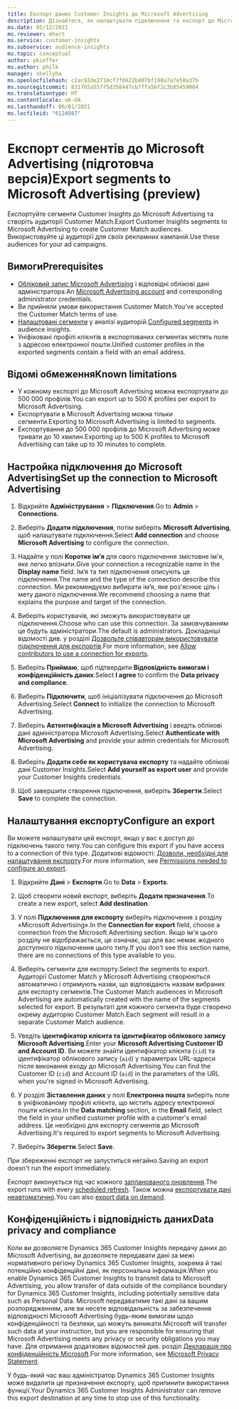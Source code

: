 ```yaml
---
title: Експорт даних Customer Insights до Microsoft Advertising
description: Дізнайтеся, як налаштувати підключення та експорт до Microsoft Advertising.
ms.date: 05/12/2021
ms.reviewer: mhart
ms.service: customer-insights
ms.subservice: audience-insights
ms.topic: conceptual
author: pkieffer
ms.author: philk
manager: shellyha
ms.openlocfilehash: c2ac92de2718cf7f0622b407bf198a7a7e50a37b
ms.sourcegitcommit: 831765a55775d358447cb7ffa56f2c3b85459084
ms.translationtype: HT
ms.contentlocale: uk-UA
ms.lasthandoff: 06/01/2021
ms.locfileid: "6124567"
---
```

# <a name="export-segments-to-microsoft-advertising-preview"></a><span data-ttu-id="9edd8-103">Експорт сегментів до Microsoft Advertising (підготовча версія)</span><span class="sxs-lookup"><span data-stu-id="9edd8-103">Export segments to Microsoft Advertising (preview)</span></span>

<span data-ttu-id="9edd8-104">Експортуйте сегменти Customer Insights до Microsoft Advertising та створіть аудиторії Customer Match.</span><span class="sxs-lookup"><span data-stu-id="9edd8-104">Export Customer Insights segments to Microsoft Advertising to create Customer Match audiences.</span></span> <span data-ttu-id="9edd8-105">Використовуйте ці аудиторії для своїх рекламних кампаній.</span><span class="sxs-lookup"><span data-stu-id="9edd8-105">Use these audiences for your ad campaigns.</span></span>

## <a name="prerequisites"></a><span data-ttu-id="9edd8-106">Вимоги</span><span class="sxs-lookup"><span data-stu-id="9edd8-106">Prerequisites</span></span>

-   <span data-ttu-id="9edd8-107">[Обліковий запис Microsoft Advertising](https://ads.microsoft.com/) і відповідні облікові дані адміністратора.</span><span class="sxs-lookup"><span data-stu-id="9edd8-107">An [Microsoft Advertising account](https://ads.microsoft.com/) and corresponding administrator credentials.</span></span>
-   <span data-ttu-id="9edd8-108">Ви прийняли умови використання Customer Match.</span><span class="sxs-lookup"><span data-stu-id="9edd8-108">You've accepted the Customer Match terms of use.</span></span> 
-   <span data-ttu-id="9edd8-109">[Налаштовані сегменти](segments.md) у аналізі аудиторій.</span><span class="sxs-lookup"><span data-stu-id="9edd8-109">[Configured segments](segments.md) in audience insights.</span></span>
-   <span data-ttu-id="9edd8-110">Уніфіковані профілі клієнтів в експортованих сегментах містять поле з адресою електронної пошти.</span><span class="sxs-lookup"><span data-stu-id="9edd8-110">Unified customer profiles in the exported segments contain a field with an email address.</span></span>

## <a name="known-limitations"></a><span data-ttu-id="9edd8-111">Відомі обмеження</span><span class="sxs-lookup"><span data-stu-id="9edd8-111">Known limitations</span></span>

- <span data-ttu-id="9edd8-112">У кожному експорті до Microsoft Advertising можна експортувати до 500 000 профілів.</span><span class="sxs-lookup"><span data-stu-id="9edd8-112">You can export up to 500 K profiles per export to Microsoft Advertising.</span></span>
- <span data-ttu-id="9edd8-113">Експортувати в Microsoft Advertising можна тільки сегменти.</span><span class="sxs-lookup"><span data-stu-id="9edd8-113">Exporting to Microsoft Advertising is limited to segments.</span></span>
- <span data-ttu-id="9edd8-114">Експортування до 500 000 профілів до Microsoft Advertising може тривати до 10 хвилин.</span><span class="sxs-lookup"><span data-stu-id="9edd8-114">Exporting up to 500 K profiles to Microsoft Advertising can take up to 10 minutes to complete.</span></span> 


## <a name="set-up-the-connection-to-microsoft-advertising"></a><span data-ttu-id="9edd8-115">Настройка підключення до Microsoft Advertising</span><span class="sxs-lookup"><span data-stu-id="9edd8-115">Set up the connection to Microsoft Advertising</span></span>

1. <span data-ttu-id="9edd8-116">Відкрийте **Адміністрування** > **Підключення**.</span><span class="sxs-lookup"><span data-stu-id="9edd8-116">Go to **Admin** > **Connections**.</span></span>

1. <span data-ttu-id="9edd8-117">Виберіть **Додати підключення**, потім виберіть **Microsoft Advertising**, щоб налаштувати підключення.</span><span class="sxs-lookup"><span data-stu-id="9edd8-117">Select **Add connection** and choose **Microsoft Advertising** to configure the connection.</span></span>

1. <span data-ttu-id="9edd8-118">Надайте у полі **Коротке ім’я** для свого підключення змістовне ім'я, яке легко впізнати.</span><span class="sxs-lookup"><span data-stu-id="9edd8-118">Give your connection a recognizable name in the **Display name** field.</span></span> <span data-ttu-id="9edd8-119">Ім’я та тип підключення описують це підключення.</span><span class="sxs-lookup"><span data-stu-id="9edd8-119">The name and the type of the connection describe this connection.</span></span> <span data-ttu-id="9edd8-120">Ми рекомендуємо вибирати ім’я, яке роз'яснює ціль і мету даного підключення.</span><span class="sxs-lookup"><span data-stu-id="9edd8-120">We recommend choosing a name that explains the purpose and target of the connection.</span></span>

1. <span data-ttu-id="9edd8-121">Виберіть користувачів, які зможуть використовувати це підключення.</span><span class="sxs-lookup"><span data-stu-id="9edd8-121">Choose who can use this connection.</span></span> <span data-ttu-id="9edd8-122">За замовчуванням це будуть адміністратори.</span><span class="sxs-lookup"><span data-stu-id="9edd8-122">The default is administrators.</span></span> <span data-ttu-id="9edd8-123">Докладніші відомості див. у розділі [Дозвольте співавторам використовувати підключення для експортів](connections.md#allow-contributors-to-use-a-connection-for-exports).</span><span class="sxs-lookup"><span data-stu-id="9edd8-123">For more information, see [Allow contributors to use a connection for exports](connections.md#allow-contributors-to-use-a-connection-for-exports).</span></span>

1. <span data-ttu-id="9edd8-124">Виберіть **Приймаю**, щоб підтвердити **Відповідність вимогам і конфіденційність даних**.</span><span class="sxs-lookup"><span data-stu-id="9edd8-124">Select **I agree** to confirm the **Data privacy and compliance**.</span></span>

1. <span data-ttu-id="9edd8-125">Виберіть **Підключити**, щоб ініціалізувати підключення до Microsoft Advertising.</span><span class="sxs-lookup"><span data-stu-id="9edd8-125">Select **Connect** to initialize the connection to Microsoft Advertising.</span></span>

1. <span data-ttu-id="9edd8-126">Виберіть **Автентифікація в Microsoft Advertising** і введіть облікові дані адміністратора Microsoft Advertising.</span><span class="sxs-lookup"><span data-stu-id="9edd8-126">Select **Authenticate with Microsoft Advertising** and provide your admin credentials for Microsoft Advertising.</span></span>

1. <span data-ttu-id="9edd8-127">Виберіть **Додати себе як користувача експорту** та надайте облікові дані Customer Insights.</span><span class="sxs-lookup"><span data-stu-id="9edd8-127">Select **Add yourself as export user** and provide your Customer Insights credentials.</span></span>

1. <span data-ttu-id="9edd8-128">Щоб завершити створення підключення, виберіть **Зберегти**.</span><span class="sxs-lookup"><span data-stu-id="9edd8-128">Select **Save** to complete the connection.</span></span>

## <a name="configure-an-export"></a><span data-ttu-id="9edd8-129">Налаштування експорту</span><span class="sxs-lookup"><span data-stu-id="9edd8-129">Configure an export</span></span>

<span data-ttu-id="9edd8-130">Ви можете налаштувати цей експорт, якщо у вас є доступ до підключень такого типу.</span><span class="sxs-lookup"><span data-stu-id="9edd8-130">You can configure this export if you have access to a connection of this type.</span></span> <span data-ttu-id="9edd8-131">Додаткові відомості: [Дозволи, необхідні для налаштування експорту](export-destinations.md#set-up-a-new-export).</span><span class="sxs-lookup"><span data-stu-id="9edd8-131">For more information, see [Permissions needed to configure an export](export-destinations.md#set-up-a-new-export).</span></span>

1. <span data-ttu-id="9edd8-132">Відкрийте **Дані** > **Експорти**.</span><span class="sxs-lookup"><span data-stu-id="9edd8-132">Go to **Data** > **Exports**.</span></span>

1. <span data-ttu-id="9edd8-133">Щоб створити новий експорт, виберіть **Додати призначення**.</span><span class="sxs-lookup"><span data-stu-id="9edd8-133">To create a new export, select **Add destination**.</span></span>

1. <span data-ttu-id="9edd8-134">У полі **Підключення для експорту** виберіть підключення з розділу «Microsoft Advertising».</span><span class="sxs-lookup"><span data-stu-id="9edd8-134">In the **Connection for export** field, choose a connection from the Microsoft Advertising section.</span></span> <span data-ttu-id="9edd8-135">Якщо ім'я цього розділу не відображається, це означає, що для вас немає жодного доступного підключення цього типу.</span><span class="sxs-lookup"><span data-stu-id="9edd8-135">If you don't see this section name, there are no connections of this type available to you.</span></span>

1. <span data-ttu-id="9edd8-136">Виберіть сегменти для експорту.</span><span class="sxs-lookup"><span data-stu-id="9edd8-136">Select the segments to export.</span></span> <span data-ttu-id="9edd8-137">Аудиторії Customer Match у Microsoft Advertising створюються автоматично і отримують назви, що відповідають назвам вибраних для експорту сегментів.</span><span class="sxs-lookup"><span data-stu-id="9edd8-137">The Customer Match audiences in Microsoft Advertising are automatically created with the name of the segments selected for export.</span></span> <span data-ttu-id="9edd8-138">В результаті для кожного сегмента буде створено окрему аудиторію Customer Match.</span><span class="sxs-lookup"><span data-stu-id="9edd8-138">Each segment will result in a separate Customer Match audience.</span></span> 

1. <span data-ttu-id="9edd8-139">Уведіть **ідентифікатор клієнта та ідентифікатор облікового запису Microsoft Advertising**.</span><span class="sxs-lookup"><span data-stu-id="9edd8-139">Enter your **Microsoft Advertising Customer ID and Account ID**.</span></span> <span data-ttu-id="9edd8-140">Ви можете знайти ідентифікатор клієнта (`cid`) та ідентифікатор облікового запису (`aid`) у параметрах URL-адреси після виконання входу до Microsoft Advertising.</span><span class="sxs-lookup"><span data-stu-id="9edd8-140">You can find the Customer ID (`cid`) and Account ID (`aid`) in the parameters of the URL when you're signed in Microsoft Advertising.</span></span>

1. <span data-ttu-id="9edd8-141">У розділі **Зіставлення даних** у полі **Електронна пошта** виберіть поле в уніфікованому профілі клієнта, що містить адресу електронної пошти клієнта.</span><span class="sxs-lookup"><span data-stu-id="9edd8-141">In the **Data matching** section, in the **Email** field, select the field in your unified customer profile with a customer's email address.</span></span> <span data-ttu-id="9edd8-142">Це необхідно для експорту сегментів до Microsoft Advertising.</span><span class="sxs-lookup"><span data-stu-id="9edd8-142">It's required to export segments to Microsoft Advertising.</span></span>

1. <span data-ttu-id="9edd8-143">Виберіть **Зберегти**.</span><span class="sxs-lookup"><span data-stu-id="9edd8-143">Select **Save**.</span></span>

<span data-ttu-id="9edd8-144">При збереженні експорт не запуститься негайно.</span><span class="sxs-lookup"><span data-stu-id="9edd8-144">Saving an export doesn't run the export immediately.</span></span>

<span data-ttu-id="9edd8-145">Експорт виконується під час кожного [запланованого оновлення](system.md#schedule-tab).</span><span class="sxs-lookup"><span data-stu-id="9edd8-145">The export runs with every [scheduled refresh](system.md#schedule-tab).</span></span> <span data-ttu-id="9edd8-146">Також можна [експортувати дані неавтоматично](export-destinations.md#run-exports-on-demand).</span><span class="sxs-lookup"><span data-stu-id="9edd8-146">You can also [export data on demand](export-destinations.md#run-exports-on-demand).</span></span> 


## <a name="data-privacy-and-compliance"></a><span data-ttu-id="9edd8-147">Конфіденційність і відповідність даних</span><span class="sxs-lookup"><span data-stu-id="9edd8-147">Data privacy and compliance</span></span>

<span data-ttu-id="9edd8-148">Коли ви дозволяєте Dynamics 365 Customer Insights передачу даних до Microsoft Advertising, ви дозволяєте передавати дані за межі нормативного регіону Dynamics 365 Customer Insights, зокрема й такі потенційно конфіденційні дані, як персональна інформація.</span><span class="sxs-lookup"><span data-stu-id="9edd8-148">When you enable Dynamics 365 Customer Insights to transmit data to Microsoft Advertising, you allow transfer of data outside of the compliance boundary for Dynamics 365 Customer Insights, including potentially sensitive data such as Personal Data.</span></span> <span data-ttu-id="9edd8-149">Microsoft передаватиме такі дані за вашим розпорядженням, але ви несете відповідальність за забезпечення відповідності Microsoft Advertising будь-яким вимогам щодо конфіденційності та безпеки, що можуть виникати.</span><span class="sxs-lookup"><span data-stu-id="9edd8-149">Microsoft will transfer such data at your instruction, but you are responsible for ensuring that Microsoft Advertising meets any privacy or security obligations you may have.</span></span> <span data-ttu-id="9edd8-150">Для отримання додаткових відомостей див. розділ [Декларація про конфіденційність Microsoft](https://go.microsoft.com/fwlink/?linkid=396732).</span><span class="sxs-lookup"><span data-stu-id="9edd8-150">For more information, see [Microsoft Privacy Statement](https://go.microsoft.com/fwlink/?linkid=396732).</span></span>

<span data-ttu-id="9edd8-151">У будь-який час ваш адміністратор Dynamics 365 Customer Insights може видалити це призначення експорту, щоб припинити використання функції.</span><span class="sxs-lookup"><span data-stu-id="9edd8-151">Your Dynamics 365 Customer Insights Administrator can remove this export destination at any time to stop use of this functionality.</span></span>
